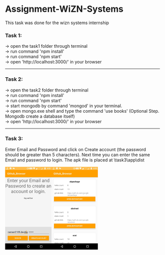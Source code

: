 # Assignment-WiZN-Systems

This task was done for the wizn systems internship

<h3>Task 1:</h3>

-> open the task1 folder through terminal<br>
-> run command 'npm install'<br>
-> run command 'npm start'<br>
-> open 'http://localhost:3000/' in your browser<Br>
  <hr>

<h3>Task 2:</h3>

-> open the task2 folder through terminal<br>
-> run command 'npm install'<br>
-> run command 'npm start'<br>
-> start mongodb by command 'mongod' in your terminal.<br>
-> open mongo.exe shell and type the command 'use books' (Optional Step. Mongodb create a database itself)<br>
-> open 'http://localhost:3000/' in your browser<br>

<hr>


<h3>Task 3:</h3>

Enter Email and Password and click on Create account (the password should be greater than 5 characters).
Next time you can enter the same Email and password to login.
The apk file is placed at \task3\app\dist

<img align="left" width="30%" height="30%" src="/task3/images/1.jpeg">

<img align="left" width="30%" height="30%" src="/task3/images/2.jpeg">

